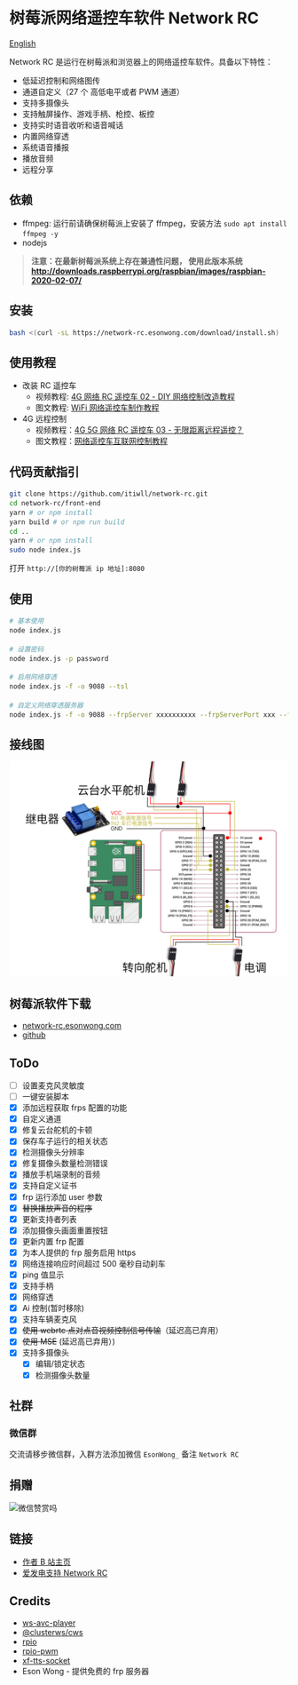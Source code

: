 # 树莓派网络遥控车软件 Network RC

[English](./README.md)

Network RC 是运行在树莓派和浏览器上的网络遥控车软件。具备以下特性：

- 低延迟控制和网络图传
- 通道自定义（27 个 高低电平或者 PWM 通道）
- 支持多摄像头
- 支持触屏操作、游戏手柄、枪控、板控
- 支持实时语音收听和语音喊话
- 内置网络穿透
- 系统语音播报
- 播放音频
- 远程分享

## 依赖

- ffmpeg: 运行前请确保树莓派上安装了 ffmpeg，安装方法 `sudo apt install ffmpeg -y`
- nodejs

> **注意：在最新树莓派系统上存在兼通性问题， 使用此版本系统<http://downloads.raspberrypi.org/raspbian/images/raspbian-2020-02-07/>**

## 安装

```bash
bash <(curl -sL https://network-rc.esonwong.com/download/install.sh)
```

## 使用教程

- 改装 RC 遥控车
  - 视频教程: [4G 网络 RC 遥控车 02 - DIY 网络控制改造教程](https://www.bilibili.com/video/BV1iK4y1r7mD)
  - 图文教程: [WiFi 网络遥控车制作教程](https://blog.esonwong.com/WiFi-4G-5G-%E7%BD%91%E7%BB%9C%E9%81%A5%E6%8E%A7%E8%BD%A6%E5%88%B6%E4%BD%9C%E6%95%99%E7%A8%8B/)
- 4G 远程控制
  - 视频教程：[4G 5G 网络 RC 遥控车 03 - 无限距离远程遥控？](https://www.bilibili.com/video/BV1Xp4y1X7fa)
  - 图文教程：[网络遥控车互联网控制教程](https://blog.esonwong.com/%E7%BD%91%E7%BB%9C%E9%81%A5%E6%8E%A7%E8%BD%A6%E4%BA%92%E8%81%94%E7%BD%91%E6%8E%A7%E5%88%B6%E6%95%99%E7%A8%8B/)

## 代码贡献指引

```bash
git clone https://github.com/itiwll/network-rc.git
cd network-rc/front-end
yarn # or npm install
yarn build # or npm run build
cd ..
yarn # or npm install
sudo node index.js
```

打开 `http://[你的树莓派 ip 地址]:8080`

## 使用

```bash
# 基本使用
node index.js

# 设置密码
node index.js -p password

# 启用网络穿透
node index.js -f -o 9088 --tsl

# 自定义网络穿透服务器
node index.js -f -o 9088 --frpServer xxxxxxxxxx --frpServerPort xxx --frpServerToken xxxxx
```

## 接线图

![GPIO](./gpio.jpg)

## 树莓派软件下载

- [network-rc.esonwong.com](https://network-rc.esonwong.com/download)
- [github](https://github.com/itiwll/network-rc/releases)

## ToDo

- [ ] 设置麦克风灵敏度
- [ ] 一键安装脚本
- [x] 添加远程获取 frps 配置的功能
- [x] 自定义通道
- [x] 修复云台舵机的卡顿
- [x] 保存车子运行的相关状态
- [x] 检测摄像头分辨率
- [x] 修复摄像头数量检测错误
- [x] 播放手机端录制的音频
- [x] 支持自定义证书
- [x] frp 运行添加 user 参数
- [x] ~~替换播放声音的程序~~
- [x] 更新支持者列表
- [x] 添加摄像头画面重置按钮
- [x] 更新内置 frp 配置
- [x] 为本人提供的 frp 服务启用 https
- [x] 网络连接响应时间超过 500 毫秒自动刹车
- [x] ping 值显示
- [x] 支持手柄
- [x] 网络穿透
- [x] Ai 控制(暂时移除)
- [x] 支持车辆麦克风
- [x] ~~使用 webrtc 点对点音视频控制信号传输~~（延迟高已弃用）
- [x] ~~使用 MSE~~ (延迟高已弃用）)
- [x] 支持多摄像头
  - [x] 编辑/锁定状态
  - [x] 检测摄像头数量

## 社群

### 微信群

交流请移步微信群，入群方法添加微信 `EsonWong_` 备注 `Network RC`

## 捐赠

![微信赞赏吗](https://blog.esonwong.com/asset/wechat-donate.jpg)

## 链接

- [作者 B 站主页](https://space.bilibili.com/96740361)
- [爱发电支持 Network RC](https://afdian.net/@esonwong)

## Credits

- [ws-avc-player](https://github.com/matijagaspar/ws-avc-player)
- [@clusterws/cws](https://github.com/ClusterWS/cWS)
- [rpio](https://github.com/jperkin/node-rpio)
- [rpio-pwm](https://github.com/xinkaiwang/rpio-pwm)
- [xf-tts-socket](https://github.com/jimuyouyou/xf-tts-socket)
- Eson Wong - 提供免费的 frp 服务器
